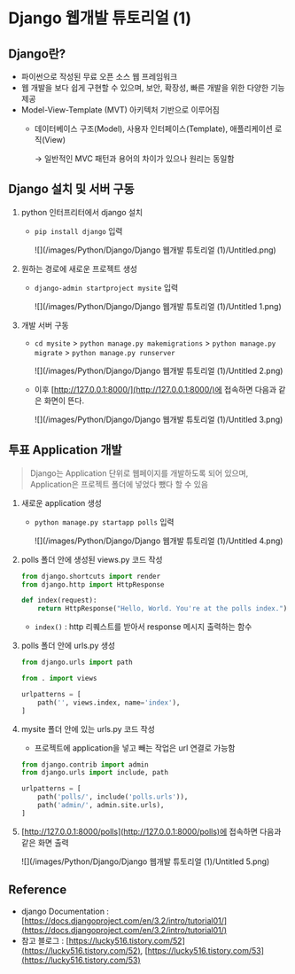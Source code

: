 # Django 웹개발 튜토리얼 (1)

## Django란?

- 파이썬으로 작성된 무료 오픈 소스 웹 프레임워크
- 웹 개발을 보다 쉽게 구현할 수 있으며, 보안, 확장성, 빠른 개발을 위한 다양한 기능 제공
- Model-View-Template (MVT) 아키텍처 기반으로 이루어짐
    - 데이터베이스 구조(Model), 사용자 인터페이스(Template), 애플리케이션 로직(View)
        
        → 일반적인 MVC 패턴과 용어의 차이가 있으나 원리는 동일함
        

## Django 설치 및 서버 구동

1. python 인터프리터에서 django 설치
    - `pip install django` 입력
        
        ![](/images/Python/Django/Django 웹개발 튜토리얼 (1)/Untitled.png)
        
2. 원하는 경로에 새로운 프로젝트 생성
    - `django-admin startproject mysite` 입력
        
        ![](/images/Python/Django/Django 웹개발 튜토리얼 (1)/Untitled 1.png)
        
3. 개발 서버 구동
    - `cd mysite` > `python manage.py makemigrations` > `python manage.py migrate` > `python manage.py runserver`
        
        ![](/images/Python/Django/Django 웹개발 튜토리얼 (1)/Untitled 2.png)
        
    - 이후 [http://127.0.0.1:8000/](http://127.0.0.1:8000/)에 접속하면 다음과 같은 화면이 뜬다.
        
        ![](/images/Python/Django/Django 웹개발 튜토리얼 (1)/Untitled 3.png)
        

## 투표 Application 개발

> Django는 Application 단위로 웹페이지를 개발하도록 되어 있으며, Application은 프로젝트 폴더에 넣었다 뺐다 할 수 있음
> 
1. 새로운 application 생성
    - `python manage.py startapp polls` 입력
        
        ![](/images/Python/Django/Django 웹개발 튜토리얼 (1)/Untitled 4.png)
        
2. polls 폴더 안에 생성된 views.py 코드 작성
    
    ```python
    from django.shortcuts import render
    from django.http import HttpResponse
    
    def index(request):
        return HttpResponse("Hello, World. You're at the polls index.")
    ```
    
    - `index()` : http 리퀘스트를 받아서 response 메시지 출력하는 함수
3. polls 폴더 안에 urls.py 생성
    
    ```python
    from django.urls import path
    
    from . import views
    
    urlpatterns = [
        path('', views.index, name='index'),
    ]
    ```
    
4. mysite 폴더 안에 있는 urls.py 코드 작성
    - 프로젝트에 application을 넣고 빼는 작업은 url 연결로 가능함
    
    ```python
    from django.contrib import admin
    from django.urls import include, path
    
    urlpatterns = [
        path('polls/', include('polls.urls')),
        path('admin/', admin.site.urls),
    ]
    ```
    
5. [http://127.0.0.1:8000/polls](http://127.0.0.1:8000/polls)에 접속하면 다음과 같은 화면 출력
    
    ![](/images/Python/Django/Django 웹개발 튜토리얼 (1)/Untitled 5.png)
    

## Reference

- django Documentation : [https://docs.djangoproject.com/en/3.2/intro/tutorial01/](https://docs.djangoproject.com/en/3.2/intro/tutorial01/)
- 참고 블로그 : [https://lucky516.tistory.com/52](https://lucky516.tistory.com/52), [https://lucky516.tistory.com/53](https://lucky516.tistory.com/53)